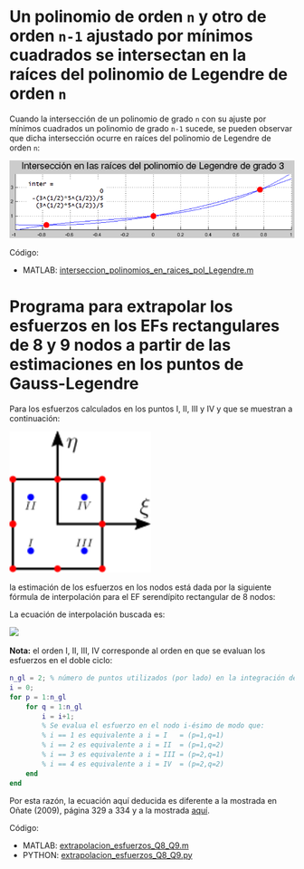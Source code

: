 # Un polinomio de orden `n` y otro de orden `n-1` ajustado por mínimos cuadrados se intersectan en la raíces del polinomio de Legendre de orden `n`

Cuando la intersección de un polinomio de grado `n` con su ajuste por mínimos cuadrados un polinomio de grado `n-1` sucede, se pueden observar que dicha intersección ocurre en raíces del polinomio de Legendre de orden `n`:

<img src="figs/interseccion_polinomios_en_raices_pol_Legendre.png">

Código:
* MATLAB: [interseccion_polinomios_en_raices_pol_Legendre.m](interseccion_polinomios_en_raices_pol_Legendre.m)


# Programa para extrapolar los esfuerzos en los EFs rectangulares de 8 y 9 nodos a partir de las estimaciones en los puntos de Gauss-Legendre

Para los esfuerzos calculados en los puntos I, II, III y IV y que se muestran a continuación:

<img src="figs/extrapolacion_esfuerzos.svg" width="250">

la estimación de los esfuerzos en los nodos está dada por la siguiente fórmula de interpolación para el EF serendípito rectangular de 8 nodos:

La ecuación de interpolación buscada es:
<!---
Compile en: https://tex.s2cms.com

\begin{pmatrix}
\sigma_{\text{nodo }1} \\
\sigma_{\text{nodo }2} \\
\sigma_{\text{nodo }3} \\
\sigma_{\text{nodo }4} \\
\sigma_{\text{nodo }5} \\
\sigma_{\text{nodo }6} \\
\sigma_{\text{nodo }7} \\
\sigma_{\text{nodo }8}
\end{pmatrix}
 =
\underbrace{\begin{pmatrix} \frac{\sqrt{3}}{2} + 1 & - \frac{1}{2} & - \frac{1}{2} & 1 - \frac{\sqrt{3}}{2}\\ \frac{\sqrt{3}}{4} + \frac{1}{4} & \frac{1}{4} - \frac{\sqrt{3}}{4} & \frac{\sqrt{3}}{4} + \frac{1}{4} & \frac{1}{4} - \frac{\sqrt{3}}{4}\\ - \frac{1}{2} & 1 - \frac{\sqrt{3}}{2} & \frac{\sqrt{3}}{2} + 1 & - \frac{1}{2}\\ \frac{1}{4} - \frac{\sqrt{3}}{4} & \frac{1}{4} - \frac{\sqrt{3}}{4} & \frac{\sqrt{3}}{4} + \frac{1}{4} & \frac{\sqrt{3}}{4} + \frac{1}{4}\\ 1 - \frac{\sqrt{3}}{2} & - \frac{1}{2} & - \frac{1}{2} & \frac{\sqrt{3}}{2} + 1\\ \frac{1}{4} - \frac{\sqrt{3}}{4} & \frac{\sqrt{3}}{4} + \frac{1}{4} & \frac{1}{4} - \frac{\sqrt{3}}{4} & \frac{\sqrt{3}}{4} + \frac{1}{4}\\ - \frac{1}{2} & \frac{\sqrt{3}}{2} + 1 & 1 - \frac{\sqrt{3}}{2} & - \frac{1}{2}\\ \frac{\sqrt{3}}{4} + \frac{1}{4} & \frac{\sqrt{3}}{4} + \frac{1}{4} & \frac{1}{4} - \frac{\sqrt{3}}{4} & \frac{1}{4} - \frac{\sqrt{3}}{4}
\end{pmatrix}}_{\boldsymbol{A}_2\boldsymbol{A}_1^{-1}}
\begin{pmatrix}
\sigma_I \\
\sigma_{II} \\
\sigma_{III} \\
\sigma_{IV} \\
\end{pmatrix}
--->
![](https://tex.s2cms.ru/svg/%5Cbegin%7Bpmatrix%7D%0A%5Csigma_%7B%5Ctext%7Bnodo%20%7D1%7D%20%5C%5C%0A%5Csigma_%7B%5Ctext%7Bnodo%20%7D2%7D%20%5C%5C%0A%5Csigma_%7B%5Ctext%7Bnodo%20%7D3%7D%20%5C%5C%0A%5Csigma_%7B%5Ctext%7Bnodo%20%7D4%7D%20%5C%5C%0A%5Csigma_%7B%5Ctext%7Bnodo%20%7D5%7D%20%5C%5C%0A%5Csigma_%7B%5Ctext%7Bnodo%20%7D6%7D%20%5C%5C%0A%5Csigma_%7B%5Ctext%7Bnodo%20%7D7%7D%20%5C%5C%0A%5Csigma_%7B%5Ctext%7Bnodo%20%7D8%7D%0A%5Cend%7Bpmatrix%7D%0A%20%3D%0A%5Cunderbrace%7B%5Cbegin%7Bpmatrix%7D%20%5Cfrac%7B%5Csqrt%7B3%7D%7D%7B2%7D%20%2B%201%20%26%20-%20%5Cfrac%7B1%7D%7B2%7D%20%26%20-%20%5Cfrac%7B1%7D%7B2%7D%20%26%201%20-%20%5Cfrac%7B%5Csqrt%7B3%7D%7D%7B2%7D%5C%5C%20%5Cfrac%7B%5Csqrt%7B3%7D%7D%7B4%7D%20%2B%20%5Cfrac%7B1%7D%7B4%7D%20%26%20%5Cfrac%7B1%7D%7B4%7D%20-%20%5Cfrac%7B%5Csqrt%7B3%7D%7D%7B4%7D%20%26%20%5Cfrac%7B%5Csqrt%7B3%7D%7D%7B4%7D%20%2B%20%5Cfrac%7B1%7D%7B4%7D%20%26%20%5Cfrac%7B1%7D%7B4%7D%20-%20%5Cfrac%7B%5Csqrt%7B3%7D%7D%7B4%7D%5C%5C%20-%20%5Cfrac%7B1%7D%7B2%7D%20%26%201%20-%20%5Cfrac%7B%5Csqrt%7B3%7D%7D%7B2%7D%20%26%20%5Cfrac%7B%5Csqrt%7B3%7D%7D%7B2%7D%20%2B%201%20%26%20-%20%5Cfrac%7B1%7D%7B2%7D%5C%5C%20%5Cfrac%7B1%7D%7B4%7D%20-%20%5Cfrac%7B%5Csqrt%7B3%7D%7D%7B4%7D%20%26%20%5Cfrac%7B1%7D%7B4%7D%20-%20%5Cfrac%7B%5Csqrt%7B3%7D%7D%7B4%7D%20%26%20%5Cfrac%7B%5Csqrt%7B3%7D%7D%7B4%7D%20%2B%20%5Cfrac%7B1%7D%7B4%7D%20%26%20%5Cfrac%7B%5Csqrt%7B3%7D%7D%7B4%7D%20%2B%20%5Cfrac%7B1%7D%7B4%7D%5C%5C%201%20-%20%5Cfrac%7B%5Csqrt%7B3%7D%7D%7B2%7D%20%26%20-%20%5Cfrac%7B1%7D%7B2%7D%20%26%20-%20%5Cfrac%7B1%7D%7B2%7D%20%26%20%5Cfrac%7B%5Csqrt%7B3%7D%7D%7B2%7D%20%2B%201%5C%5C%20%5Cfrac%7B1%7D%7B4%7D%20-%20%5Cfrac%7B%5Csqrt%7B3%7D%7D%7B4%7D%20%26%20%5Cfrac%7B%5Csqrt%7B3%7D%7D%7B4%7D%20%2B%20%5Cfrac%7B1%7D%7B4%7D%20%26%20%5Cfrac%7B1%7D%7B4%7D%20-%20%5Cfrac%7B%5Csqrt%7B3%7D%7D%7B4%7D%20%26%20%5Cfrac%7B%5Csqrt%7B3%7D%7D%7B4%7D%20%2B%20%5Cfrac%7B1%7D%7B4%7D%5C%5C%20-%20%5Cfrac%7B1%7D%7B2%7D%20%26%20%5Cfrac%7B%5Csqrt%7B3%7D%7D%7B2%7D%20%2B%201%20%26%201%20-%20%5Cfrac%7B%5Csqrt%7B3%7D%7D%7B2%7D%20%26%20-%20%5Cfrac%7B1%7D%7B2%7D%5C%5C%20%5Cfrac%7B%5Csqrt%7B3%7D%7D%7B4%7D%20%2B%20%5Cfrac%7B1%7D%7B4%7D%20%26%20%5Cfrac%7B%5Csqrt%7B3%7D%7D%7B4%7D%20%2B%20%5Cfrac%7B1%7D%7B4%7D%20%26%20%5Cfrac%7B1%7D%7B4%7D%20-%20%5Cfrac%7B%5Csqrt%7B3%7D%7D%7B4%7D%20%26%20%5Cfrac%7B1%7D%7B4%7D%20-%20%5Cfrac%7B%5Csqrt%7B3%7D%7D%7B4%7D%0A%5Cend%7Bpmatrix%7D%7D_%7B%5Cboldsymbol%7BA%7D_2%5Cboldsymbol%7BA%7D_1%5E%7B-1%7D%7D%0A%5Cbegin%7Bpmatrix%7D%0A%5Csigma_I%20%5C%5C%0A%5Csigma_%7BII%7D%20%5C%5C%0A%5Csigma_%7BIII%7D%20%5C%5C%0A%5Csigma_%7BIV%7D%20%5C%5C%0A%5Cend%7Bpmatrix%7D)

**Nota:** el orden I, II, III, IV corresponde al orden en que se evaluan los esfuerzos en el doble ciclo:
```matlab
n_gl = 2; % número de puntos utilizados (por lado) en la integración de Gauss-Legendre
i = 0;
for p = 1:n_gl
    for q = 1:n_gl
        i = i+1;
        % Se evalua el esfuerzo en el nodo i-ésimo de modo que:
        % i == 1 es equivalente a i = I   = (p=1,q=1)
        % i == 2 es equivalente a i = II  = (p=1,q=2)
        % i == 3 es equivalente a i = III = (p=2,q=1)
        % i == 4 es equivalente a i = IV  = (p=2,q=2)
    end
end
```

Por esta razón, la ecuación aquí deducida es diferente a la mostrada en Oñate (2009), página 329 a 334 y a la mostrada [aquí](http://books.google.com/books?id=lcSwbhop_XYC&pg=PA485&lpg=PA485&dq=%22nodal+stresses%22+%22gauss+points%22&source=bl&ots=75zUqMQDY1&sig=FJ_I-NbkkDkeKeIum9JOvlXqje4&hl=de&ei=M6OoTe_JJ-aJ0QH_haj5CA&sa=X&oi=book_result&ct=result&resnum=54&ved=0CJ4EEOgBMDU#v=onepage&q=%22nodal%20stresses%22%20%22gauss%20points%22&f=false).

Código:
* MATLAB: [extrapolacion_esfuerzos_Q8_Q9.m](extrapolacion_esfuerzos_Q8_Q9.m)
* PYTHON: [extrapolacion_esfuerzos_Q8_Q9.py](extrapolacion_esfuerzos_Q8_Q9.py)

